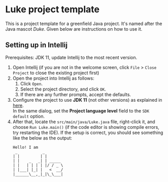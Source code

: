 # Luke project template

This is a project template for a greenfield Java project. It's named after the Java mascot _Duke_. Given below are instructions on how to use it.

## Setting up in Intellij

Prerequisites: JDK 11, update Intellij to the most recent version.

1. Open Intellij (if you are not in the welcome screen, click `File` > `Close Project` to close the existing project first)
1. Open the project into Intellij as follows:
   1. Click `Open`.
   1. Select the project directory, and click `OK`.
   1. If there are any further prompts, accept the defaults.
1. Configure the project to use **JDK 11** (not other versions) as explained in [here](https://www.jetbrains.com/help/idea/sdk.html#set-up-jdk).<br>
   In the same dialog, set the **Project language level** field to the `SDK default` option.
3. After that, locate the `src/main/java/Luke.java` file, right-click it, and choose `Run Luke.main()` (if the code editor is showing compile errors, try restarting the IDE). If the setup is correct, you should see something like the below as the output:
   ```
   Hello! I am
    _           _        
   | |         | |       
   | |    _   _| | _____
   | |   | | | | |/ / _ \
   | |___| |_| |   <  __/
   |______\__,_|_|\_\___|
   ```
